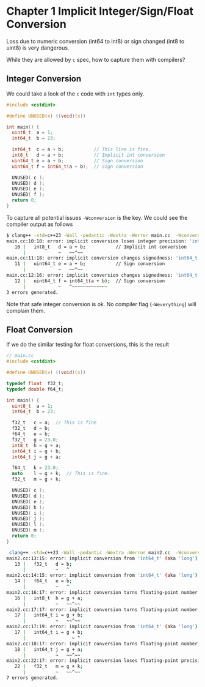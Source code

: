 # Chapter 1 Implicit Integer/Sign/Float Conversion

Loss due to numeric conversion (int64 to int8) or sign changed (int8 to uint8)
is very dangerous.

While they are allowed by `c` spec, how to capture them with compilers?

## Integer Conversion
We could
take a look of the `c` code with `int` types only.

```c
#include <cstdint>

#define UNUSED(x) ((void)(x))

int main() {
  uint8_t  a = 1;
  int64_t  b = 23;

  int64_t  c = a + b;           // This line is fine.
  int8_t   d = a + b;           // Implicit int conversion
  uint64_t e = a + b;           // Sign conversion
  uint64_t f = int64_t(a + b);  // Sign conversion

  UNUSED( c );
  UNUSED( d );
  UNUSED( e );
  UNUSED( f );
  return 0;
}
```
To capture all potential issues `-Wconversion` is the key. We could see the
compiler output as follows
```bash
$ clang++ -std=c++23 -Wall -pedantic -Wextra -Werror main.cc  -Wconversion
main.cc:10:18: error: implicit conversion loses integer precision: 'int64_t' (aka 'long') to 'int8_t' (aka 'signed char') [-Werror,-Wimplicit-int-conversion]
   10 |   int8_t   d = a + b;           // Implicit int conversion
      |            ~   ~~^~~
main.cc:11:18: error: implicit conversion changes signedness: 'int64_t' (aka 'long') to 'uint64_t' (aka 'unsigned long') [-Werror,-Wsign-conversion]
   11 |   uint64_t e = a + b;           // Sign conversion
      |            ~   ~~^~~
main.cc:12:16: error: implicit conversion changes signedness: 'int64_t' (aka 'long') to 'uint64_t' (aka 'unsigned long') [-Werror,-Wsign-conversion]
   12 |   uint64_t f = int64_t(a + b);  // Sign conversion
      |            ~   ^~~~~~~~~~~~~~
3 errors generated.
```
Note that safe integer conversion is ok. No compiler flag (`-Weverything`) will
complain them.

## Float Conversion
If we do the similar testing for float conversions, this is the result
```c
// main.cc
#include <cstdint>

#define UNUSED(x) ((void)(x))

typedef float  f32_t;
typedef double f64_t;

int main() {
  uint8_t  a = 1;
  int64_t  b = 23;

  f32_t   c = a;  // This is fine
  f32_t   d = b;
  f64_t   e = b;
  f32_t   g = 23.0;
  int8_t  h = g + a;
  int64_t i = g + b;
  int64_t j = g + a;

  f64_t   k = 23.0;
  auto    l = g + k;  // This is fine.
  f32_t   m = g + k;

  UNUSED( c );
  UNUSED( d );
  UNUSED( e );
  UNUSED( h );
  UNUSED( i );
  UNUSED( j );
  UNUSED( l );
  UNUSED( m );
  return 0;
}
```

```bash
 clang++ -std=c++23 -Wall -pedantic -Wextra -Werror main2.cc  -Wconversion
main2.cc:13:15: error: implicit conversion from 'int64_t' (aka 'long') to 'f32_t' (aka 'float') may lose precision [-Werror,-Wimplicit-int-float-conversion]
   13 |   f32_t   d = b;
      |           ~   ^
main2.cc:14:15: error: implicit conversion from 'int64_t' (aka 'long') to 'f64_t' (aka 'double') may lose precision [-Werror,-Wimplicit-int-float-conversion]
   14 |   f64_t   e = b;
      |           ~   ^
main2.cc:16:17: error: implicit conversion turns floating-point number into integer: 'f32_t' (aka 'float') to 'int8_t' (aka 'signed char') [-Werror,-Wfloat-conversion]
   16 |   int8_t  h = g + a;
      |           ~   ~~^~~
main2.cc:17:17: error: implicit conversion turns floating-point number into integer: 'f32_t' (aka 'float') to 'int64_t' (aka 'long') [-Werror,-Wfloat-conversion]
   17 |   int64_t i = g + b;
      |           ~   ~~^~~
main2.cc:17:19: error: implicit conversion from 'int64_t' (aka 'long') to 'f32_t' (aka 'float') may lose precision [-Werror,-Wimplicit-int-float-conversion]
   17 |   int64_t i = g + b;
      |                 ~ ^
main2.cc:18:17: error: implicit conversion turns floating-point number into integer: 'f32_t' (aka 'float') to 'int64_t' (aka 'long') [-Werror,-Wfloat-conversion]
   18 |   int64_t j = g + a;
      |           ~   ~~^~~
main2.cc:22:17: error: implicit conversion loses floating-point precision: 'f64_t' (aka 'double') to 'f32_t' (aka 'float') [-Werror,-Wimplicit-float-conversion]
   22 |   f32_t   m = g + k;
      |           ~   ~~^~~
7 errors generated.
```

